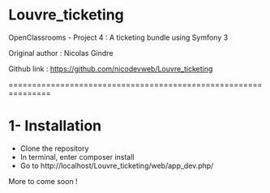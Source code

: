 # Louvre_ticketing
OpenClassrooms - Project 4 : A ticketing bundle using Symfony 3

Original author : Nicolas Gindre

Github link : https://github.com/nicodevweb/Louvre_ticketing

===============================================================

# 1- Installation

- Clone the repository
- In terminal, enter composer install
- Go to http://localhost/Louvre_ticketing/web/app_dev.php/

More to come soon !